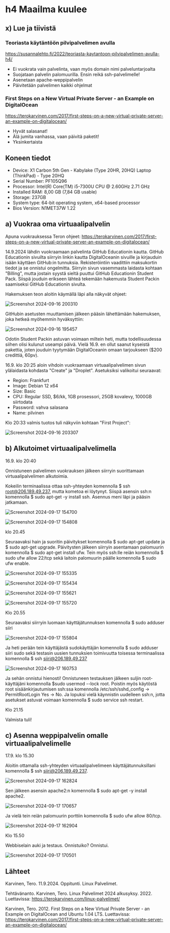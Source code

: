 # h4 Maailma kuulee

## x) Lue ja tiivistä

### Teoriasta käytäntöön pilvipalvelimen avulla

https://susannalehto.fi/2022/teoriasta-kaytantoon-pilvipalvelimen-avulla-h4/

- Ei vuokrata vain palvelinta, vaan myös domain nimi palveluntarjoalta
- Suojataan palvelin palomuurilla. Ensin reikä ssh-palvelimelle!
- Asenetaan apache-weppipalvelin
- Päivitetään palvelimen kaikki ohjelmat

### First Steps on a New Virtual Private Server - an Example on DigitalOcean

https://terokarvinen.com/2017/first-steps-on-a-new-virtual-private-server-an-example-on-digitalocean/

- Hyvät salasanat!
- Älä jumita vanhassa, vaan päivitä paketit!
- Yksinkertaista

## Koneen tiedot
- Device: X1 Carbon 5th Gen - Kabylake (Type 20HR, 20HQ) Laptop (ThinkPad) - Type 20HQ
- Serial Number: PF105Q96
- Processor:	Intel(R) Core(TM) i5-7300U CPU @ 2.60GHz   2.71 GHz
- Installed RAM:	8,00 GB (7,84 GB usable)
- Storage: 237GB
- System type:	64-bit operating system, x64-based processor
- Bios Version: N1MET37W 1.22

## a) Vuokraa oma virtuaalipalvelin

Apuna vuokrauksessa Teron ohjeet: https://terokarvinen.com/2017/first-steps-on-a-new-virtual-private-server-an-example-on-digitalocean/

14.9.2024 lähdin vuokraamaan palvelinta GitHub Educationin kautta. GitHub Educationin sivuilta siirryin linkin kautta DigitalOceanin sivuille ja kirjauduin isään käyttäen GitHub:in tunnuksia. Rekisteröintiin vaadittiin maksukortin tiedot ja se onnistui ongelmitta. Siirryin sivun vasemmasta laidasta kohtaan "Billing", mutta jostain syystä sieltä puuttui GitHub Educationin Student Pack. Siispä jouduin erikseen lähteä tekemään hakemusta Student Packin saamiseksi GitHub Educationin sivulta.

Hakemuksen teon aloitin käymällä läpi alla näkyvät ohjeet:

![Screenshot 2024-09-16 200310](https://github.com/user-attachments/assets/de55bd75-727d-47da-87ae-898984143203)

GitHubin asetusten muuttamisen jälkeen pääsin lähettämään hakemuksen, joka hetkeä myöhemmin hyväksyttiin:

![Screenshot 2024-09-16 195457](https://github.com/user-attachments/assets/a8963d0e-b6bb-4e22-aaf6-ce79598854f5)

Odotin Student Packin astuvan voimaan miltein heti, mutta todellisuudessa siihen olisi kulunut useampi päivä. Vielä 16.9. en ollut saanut kyseistä pakettia, joten jouduin tyytymään DigitalOceanin omaan tarjoukseen ($200 credittiä, 60pv). 

16.9. klo 20:25 aloin vihdoin vuokraamaan virtuaalipalvelimen sivun ylälaidasta kohdasta "Create" ja "Droplet". Asetuksiksi valikoitui seuraavat:
- Region: Frankfurt
- Image: Debian 12 x64
- Size: Basic
- CPU: Regular SSD, $6/kk, 1GB prosessori, 25GB kovalevy, 1000GB siirtodata
- Password: vahva salasana
- Name: pilvinen

Klo 20:33 valmis tuotos tuli näkyviin kohtaan "First Project":

![Screenshot 2024-09-16 203307](https://github.com/user-attachments/assets/64a7ebc1-38ba-47ea-ba3d-7baecb062182)

## b) Alkutoimet virtuaalipalvelimella

16.9. klo 20:40

Onnistuneen palvelimen vuokrauksen jälkeen siirryin suorittamaan virtuaalipalvelimen alkutoimia. 

Kokeilin terminaalissa ottaa ssh-yhteyden komennolla $ ssh root@206.189.49.237, mutta kometoa ei löytynyt. Siispä asensin ssh:n komennolla $ sudo apt-get -y install ssh. Asennus meni läpi ja pääsin jatkamaan.

![Screenshot 2024-09-17 154700](https://github.com/user-attachments/assets/e0932c2a-a8b4-4777-a0f9-1d8f011d808c)

![Screenshot 2024-09-17 154808](https://github.com/user-attachments/assets/4c0396ee-333f-48d4-b924-a5a0e9c5bd4e)

klo 20.45

Seuraavaksi hain ja suoritin päivitykset komennolla $ sudo apt-get update ja $ sudo apt-get upgrade. Päivitysten jälkeen siirryin asentamaan palomuurin komennolla $ sudo apt-get install ufw. Tein myös ssh:lle reiän komennolla $ sudo ufw allow 22/tcp sekä laitoin palomuurin päälle komennolla $ sudo ufw enable.

![Screenshot 2024-09-17 155335](https://github.com/user-attachments/assets/b30de742-0e1f-4be8-93f7-236d81ad7779)

![Screenshot 2024-09-17 155434](https://github.com/user-attachments/assets/349269df-ecbd-483a-bc45-fd23890b2975)

![Screenshot 2024-09-17 155621](https://github.com/user-attachments/assets/9e1fc841-e4b4-4387-b3cd-66ef5be35351)

![Screenshot 2024-09-17 155720](https://github.com/user-attachments/assets/8aedbc62-e5b2-43eb-babf-c4a52b354ed0)

Klo 20.55

Seuraavaksi siirryin luomaan käyttäjätunnuksen komennolla $ sudo adduser siiri

![Screenshot 2024-09-17 155804](https://github.com/user-attachments/assets/a8d479fd-3162-4232-8818-b6d919ae25a8)

Ja heti perään tein käyttäjästä sudokäyttäjän komennolla $ sudo adduser siiri sudo sekä testasin uusien tunnuksien toimivuutta toisessa terminaalissa komennolla $ ssh siiri@206.189.49.237

![Screenshot 2024-09-17 160753](https://github.com/user-attachments/assets/a84a5f4d-30b4-4b20-9c40-54e55ae5bad6)

Ja sehän onnistui hienosti! Onnistuneen testauksen jälkeen suljin root-käyttäjäni komennolla $sudo usermod --lock root. Poistin myös käytöstä root sisäänkirjautumisen ssh:ssa komennolla /etc/ssh/sshd_config -> PermitRootLogin Yes -> No. Ja lopuksi vielä käynnistin uudelleen ssh:n, jotta asetukset astuvat voimaan komennolla $ sudo service ssh restart.

Klo 21.15

Valmista tuli!

## c) Asenna weppipalvelin omalle virtuaalipalvelimelle

17.9. klo 15.30

Aloitin ottamalla ssh-yhteyden virtuaalipalvelimeen käyttäjätunnuksillani komennolla $ ssh siiri@206.189.49.237.

![Screenshot 2024-09-17 162824](https://github.com/user-attachments/assets/cad3ea6e-b21e-4bdb-85ce-62802757aa2b)

Sen jälkeen asensin apache2:n komennolla $ sudo apt-get -y install apache2.

![Screenshot 2024-09-17 170657](https://github.com/user-attachments/assets/90e0a473-56d6-40f4-9217-f87771ee0753)

Ja vielä tein reiän palomuurin porttiin komennolla $ sudo ufw allow 80/tcp.

![Screenshot 2024-09-17 162904](https://github.com/user-attachments/assets/121bbf9d-80f2-49af-8bd6-ea8bb97bf48a)

Klo 15.50 

Webbiselain auki ja testaus. Onnistuiko? Onnistui.

![Screenshot 2024-09-17 170501](https://github.com/user-attachments/assets/6b0b2f7d-65be-4f46-83c0-5dd720d7ee7e)

## Lähteet

Karvinen, Tero. 11.9.2024. Oppitunti. Linux Palvelimet. 

Tehtävänanto. Karvinen, Tero. Linux Palvelimet 2024 alkusyksy. 2022. Luettavissa: https://terokarvinen.com/linux-palvelimet/

Karvinen, Tero. 2012. First Steps on a New Virtual Private Server - an Example on DigitalOcean and Ubuntu 1.04 LTS. Luettavissa: https://terokarvinen.com/2017/first-steps-on-a-new-virtual-private-server-an-example-on-digitalocean/
